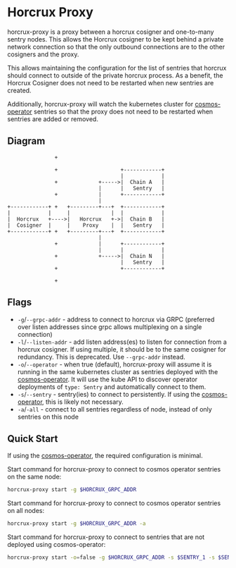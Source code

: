 # Horcrux Proxy

horcrux-proxy is a proxy between a horcrux cosigner and one-to-many sentry nodes. This allows the Horcrux cosigner to be kept behind a private network connection so that the only outbound connections are to the other cosigners and the proxy. 

This allows maintaining the configuration for the list of sentries that horcrux should connect to outside of the private horcrux process. As a benefit, the Horcrux Cosigner does not need to be restarted when new sentries are created.

Additionally, horcrux-proxy will watch the kubernetes cluster for [cosmos-operator](https://github.com/strangelove-ventures/cosmos-operator) sentries so that the proxy does not need to be restarted when sentries are added or removed.

## Diagram

```
               +

               +                    +------------+
                                    |            |
               +             +----->|  Chain A   |
                             |      |   Sentry   |
               +             |      +------------+
                             |
+------------+ +   +---------+---+  +------------+
|            |     |             |  |            |
|  Horcrux   +---->|   Horcrux   +->|  Chain B   |
|  Cosigner  |     |    Proxy    |  |   Sentry   |
+------------+ +   +---------+---+  +------------+
                             |
               +             |      +------------+
                             |      |            |
               +             +----->|  Chain N   |
                                    |   Sentry   |
               +                    +------------+

               +
```

## Flags

- `-g`/`--grpc-addr` - address to connect to horcrux via GRPC (preferred over listen addresses since grpc allows multiplexing on a single connection)
- `-l`/`--listen-addr` - add listen address(es) to listen for connection from a horcrux cosigner. If using multiple, it should be to the same cosigner for redundancy. This is deprecated. Use `--grpc-addr` instead.
- `-o`/`--operator` - when true (default), horcrux-proxy will assume it is running in the same kubernetes cluster as sentries deployed with the [cosmos-operator](https://github.com/strangelove-ventures/cosmos-operator). It will use the kube API to discover operator deployments of `type: Sentry` and automatically connect to them.
- `-s`/`--sentry` - sentry(ies) to connect to persistently. If using the [cosmos-operator](https://github.com/strangelove-ventures/cosmos-operator), this is likely not necessary.
- `-a`/`-all` - connect to all sentries regardless of node, instead of only sentries on this node


## Quick Start

If using the [cosmos-operator](https://github.com/strangelove-ventures/cosmos-operator), the required configuration is minimal.

Start command for horcrux-proxy to connect to cosmos operator sentries on the same node:

```bash
horcrux-proxy start -g $HORCRUX_GRPC_ADDR
```

Start command for horcrux-proxy to connect to cosmos operator sentries on all nodes:

```bash
horcrux-proxy start -g $HORCRUX_GRPC_ADDR -a
```

Start command for horcrux-proxy to connect to sentries that are not deployed using cosmos-operator:

```bash
horcrux-proxy start -o=false -g $HORCRUX_GRPC_ADDR -s $SENTRY_1 -s $SENTRY_2 ...
```
